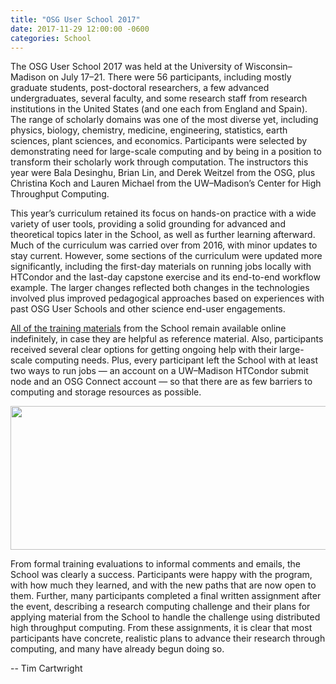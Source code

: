 ```yaml
---
title: "OSG User School 2017"
date: 2017-11-29 12:00:00 -0600
categories: School
---
```


The OSG User School 2017 was held at the University of Wisconsin–Madison on July 17–21.
There were 56 participants, including mostly graduate students, post-doctoral researchers,
a few advanced undergraduates, several faculty, and some research staff from research
institutions in the United States (and one each from England and Spain). The range of
scholarly domains was one of the most diverse yet, including physics, biology, chemistry,
medicine, engineering, statistics, earth sciences, plant sciences, and economics. Participants
were selected by demonstrating need for large-scale computing and by being in a position
to transform their scholarly work through computation. The instructors this year were Bala
Desinghu, Brian Lin, and Derek Weitzel from the OSG, plus Christina Koch and Lauren Michael
from the UW–Madison’s Center for High Throughput Computing.

This year’s curriculum retained its focus on hands-on practice with a wide variety of user
tools, providing a solid grounding for advanced and theoretical topics later in the School,
as well as further learning afterward. Much of the curriculum was carried over from 2016,
with minor updates to stay current. However, some sections of the curriculum were updated
more significantly, including the first-day materials on running jobs locally with HTCondor
and the last-day capstone exercise and its end-to-end workflow example. The larger changes
reflected both changes in the technologies involved plus improved pedagogical approaches
based on experiences with past OSG User Schools and other science end-user engagements.

[All of the training materials](https://opensciencegrid.github.io/user-school-2017/) from
the School remain available online indefinitely, in case they are helpful as reference material.
Also, participants received several clear options for getting ongoing help with their large-scale
computing needs. Plus, every participant left the School with at least two ways to run jobs —
an account on a UW–Madison HTCondor submit node and an OSG Connect account — so that there
are as few barriers to computing and storage resources as possible.

<p><a href="http://www.opensciencegrid.org/wp-content/uploads/2017/11/Screen-Shot-2017-11-29-at-12.26.34-PM.png"><img class="alignright wp-image-226011" src="http://www.opensciencegrid.org/wp-content/uploads/2017/11/Screen-Shot-2017-11-29-at-12.26.34-PM-300x129.png" alt="" width="534" height="230" srcset="https://www.opensciencegrid.org/wp-content/uploads/2017/11/Screen-Shot-2017-11-29-at-12.26.34-PM-300x129.png 300w, https://www.opensciencegrid.org/wp-content/uploads/2017/11/Screen-Shot-2017-11-29-at-12.26.34-PM-768x330.png 768w, https://www.opensciencegrid.org/wp-content/uploads/2017/11/Screen-Shot-2017-11-29-at-12.26.34-PM-1024x440.png 1024w, https://www.opensciencegrid.org/wp-content/uploads/2017/11/Screen-Shot-2017-11-29-at-12.26.34-PM-600x258.png 600w, https://www.opensciencegrid.org/wp-content/uploads/2017/11/Screen-Shot-2017-11-29-at-12.26.34-PM.png 1309w" sizes="(max-width: 534px) 100vw, 534px" /></a></p>

From formal training evaluations to informal comments and emails, the School was clearly a
success. Participants were happy with the program, with how much they learned, and with the
new paths that are now open to them. Further, many participants completed a final written
assignment after the event, describing a research computing challenge and their plans for
applying material from the School to handle the challenge using distributed high throughput
computing. From these assignments, it is clear that most participants have concrete, realistic
plans to advance their research through computing, and many have already begun doing so.

-- Tim Cartwright
